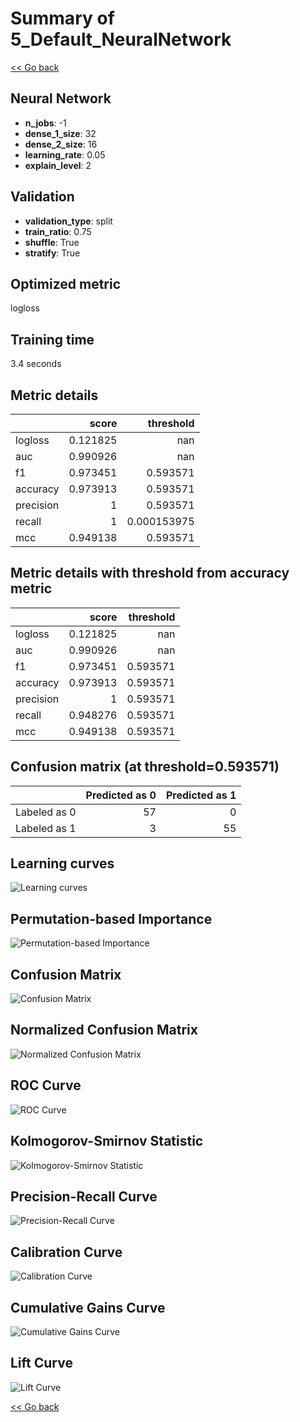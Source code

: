 # Summary of 5_Default_NeuralNetwork

[<< Go back](../README.md)


## Neural Network
- **n_jobs**: -1
- **dense_1_size**: 32
- **dense_2_size**: 16
- **learning_rate**: 0.05
- **explain_level**: 2

## Validation
 - **validation_type**: split
 - **train_ratio**: 0.75
 - **shuffle**: True
 - **stratify**: True

## Optimized metric
logloss

## Training time

3.4 seconds

## Metric details
|           |    score |     threshold |
|:----------|---------:|--------------:|
| logloss   | 0.121825 | nan           |
| auc       | 0.990926 | nan           |
| f1        | 0.973451 |   0.593571    |
| accuracy  | 0.973913 |   0.593571    |
| precision | 1        |   0.593571    |
| recall    | 1        |   0.000153975 |
| mcc       | 0.949138 |   0.593571    |


## Metric details with threshold from accuracy metric
|           |    score |   threshold |
|:----------|---------:|------------:|
| logloss   | 0.121825 |  nan        |
| auc       | 0.990926 |  nan        |
| f1        | 0.973451 |    0.593571 |
| accuracy  | 0.973913 |    0.593571 |
| precision | 1        |    0.593571 |
| recall    | 0.948276 |    0.593571 |
| mcc       | 0.949138 |    0.593571 |


## Confusion matrix (at threshold=0.593571)
|              |   Predicted as 0 |   Predicted as 1 |
|:-------------|-----------------:|-----------------:|
| Labeled as 0 |               57 |                0 |
| Labeled as 1 |                3 |               55 |

## Learning curves
![Learning curves](learning_curves.png)

## Permutation-based Importance
![Permutation-based Importance](permutation_importance.png)
## Confusion Matrix

![Confusion Matrix](confusion_matrix.png)


## Normalized Confusion Matrix

![Normalized Confusion Matrix](confusion_matrix_normalized.png)


## ROC Curve

![ROC Curve](roc_curve.png)


## Kolmogorov-Smirnov Statistic

![Kolmogorov-Smirnov Statistic](ks_statistic.png)


## Precision-Recall Curve

![Precision-Recall Curve](precision_recall_curve.png)


## Calibration Curve

![Calibration Curve](calibration_curve_curve.png)


## Cumulative Gains Curve

![Cumulative Gains Curve](cumulative_gains_curve.png)


## Lift Curve

![Lift Curve](lift_curve.png)



[<< Go back](../README.md)
